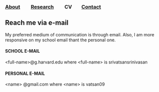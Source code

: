 ### [About](README.md) &nbsp;&nbsp;&nbsp;     [Research](RESEARCH.md) &nbsp;&nbsp;&nbsp;     CV&nbsp;&nbsp;&nbsp;      [Contact](CONTACT.md)

## Reach me via e-mail
My preferred medium of communication is through email. Also, I am more responsive on my school email thant the personal one.

#### SCHOOL E-MAIL
\<full-name\>@g.harvard.edu where \<full-name\> is srivatsansrinivasan

#### PERSONAL E-MAIL
\<name\> @gmail.com where \<name\> is vatsan09

